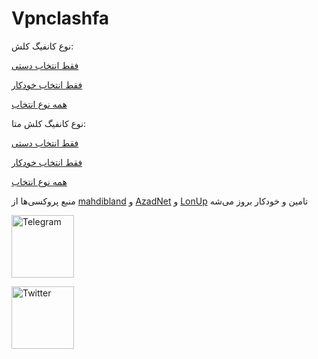 # Vpnclashfa

نوع کانفیگ کلش:

[فقط انتخاب دستی](https://raw.githubusercontent.com/coldwater-10/Vpnclashfa/main/3in1%40vpnclashfa.yaml)


[فقط انتخاب خودکار](https://raw.githubusercontent.com/coldwater-10/Vpnclashfa/main/3in1Auto%40vpnclashfa.yaml)


[همه نوع انتخاب](https://raw.githubusercontent.com/coldwater-10/Vpnclashfa/main/3in1Plus%40vpnclashfa.yaml)

نوع کانفیگ کلش متا:

[فقط انتخاب دستی](https://raw.githubusercontent.com/coldwater-10/Vpnclashfa/main/3in1Meta%40vpnclashfa.yaml)


[فقط انتخاب خودکار](https://raw.githubusercontent.com/coldwater-10/Vpnclashfa/main/3in1AutoMeta%40vpnclashfa.yaml)


[همه نوع انتخاب](https://raw.githubusercontent.com/coldwater-10/Vpnclashfa/main/3in1MetaPlus%40vpnclashfa.yaml)

منبع پروکسی‌ها از [mahdibland](https://github.com/mahdibland/V2RayAggregator) و [AzadNet](https://github.com/AzadNetCH) و [LonUp](https://github.com/LonUp) تامین و خودکار بروز می‌شه

<a href="https://t.me/vpnclashfa"><img src="https://cdn.dribbble.com/users/4507400/screenshots/15420681/media/c00f77bc443cbc4ac96d138f9ac854c5.gif" alt="Telegram" width="100" height="100"></a>

<a href="https://twitter.com/coldwater_10"><img src="https://cdn.dribbble.com/users/2652449/screenshots/14764078/media/2b620382444946ce84aac0a132c40063.gif" alt="Twitter" width="100" height="100"></a>
